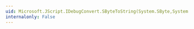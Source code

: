 ```yaml
---
uid: Microsoft.JScript.IDebugConvert.SByteToString(System.SByte,System.Int32)
internalonly: False
---
```

